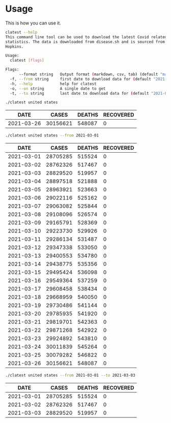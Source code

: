 # Usage

This is how you can use it.

```bash
clatest --help
This command line tool can be used to download the latest Covid related 
statistics. The data is downloaded from disease.sh and is sourced from John 
Hopkins.

Usage:
  clatest [flags]

Flags:
      --format string   Output format (markdown, csv, tab) (default "markdown")
  -f, --from string     first date to download data for (default "2021-03-26")
  -h, --help            help for clatest
  -o, --on string       A single date to get
  -t, --to string       last date to download data for (default "2021-03-27")
```

```bash
./clatest united states
```

  DATE       | CASES    | DEATHS | RECOVERED  
-------------|----------|--------|------------
  2021-03-26 | 30156621 | 548087 | 0 


```bash
./clatest united states --from 2021-03-01
```

  DATE       | CASES    | DEATHS | RECOVERED  
-------------|----------|--------|------------
  2021-03-01 | 28705285 | 515524 | 0          
  2021-03-02 | 28762326 | 517467 | 0          
  2021-03-03 | 28829520 | 519957 | 0          
  2021-03-04 | 28897518 | 521888 | 0          
  2021-03-05 | 28963921 | 523663 | 0          
  2021-03-06 | 29022116 | 525162 | 0          
  2021-03-07 | 29063082 | 525844 | 0          
  2021-03-08 | 29108096 | 526574 | 0          
  2021-03-09 | 29165791 | 528369 | 0          
  2021-03-10 | 29223730 | 529926 | 0          
  2021-03-11 | 29286134 | 531487 | 0          
  2021-03-12 | 29347338 | 533050 | 0          
  2021-03-13 | 29400553 | 534780 | 0          
  2021-03-14 | 29438775 | 535356 | 0          
  2021-03-15 | 29495424 | 536098 | 0          
  2021-03-16 | 29549364 | 537259 | 0          
  2021-03-17 | 29608458 | 538434 | 0          
  2021-03-18 | 29668959 | 540050 | 0          
  2021-03-19 | 29730486 | 541144 | 0          
  2021-03-20 | 29785935 | 541920 | 0          
  2021-03-21 | 29819701 | 542363 | 0          
  2021-03-22 | 29871268 | 542922 | 0          
  2021-03-23 | 29924892 | 543810 | 0          
  2021-03-24 | 30011839 | 545264 | 0          
  2021-03-25 | 30079282 | 546822 | 0          
  2021-03-26 | 30156621 | 548087 | 0

```bash
./clatest united states --from 2021-03-01 --to 2021-03-03
```

  DATE       | CASES    | DEATHS | RECOVERED  
-------------|----------|--------|------------
  2021-03-01 | 28705285 | 515524 | 0          
  2021-03-02 | 28762326 | 517467 | 0          
  2021-03-03 | 28829520 | 519957 | 0   

